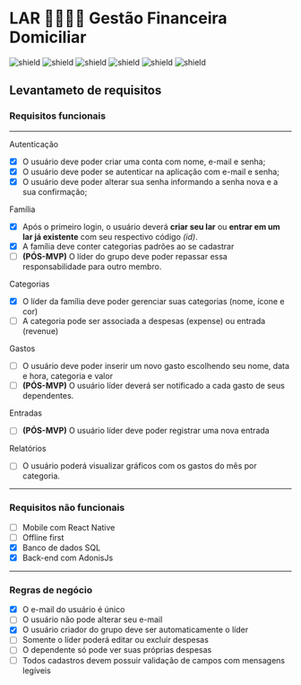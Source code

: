 # LAR 👨‍👩‍👧‍👦 Gestão Financeira Domiciliar
![shield](https://img.shields.io/appveyor/build/mateus4k/lar-backend)
![shield](https://img.shields.io/nycrc/mateus4k/lar-backend)
![shield](https://img.shields.io/github/languages/top/mateus4k/lar-backend)
![shield](https://img.shields.io/github/languages/code-size/mateus4k/lar-backend)
![shield](https://img.shields.io/badge/AdonisJs-v4.1-blueviolet)
![shield](https://img.shields.io/github/package-json/dependency-version/mateus4k/lar-backend/@adonisjs/lucid)


## Levantameto de requisitos

### Requisitos funcionais

---
Autenticação
- [x] O usuário deve poder criar uma conta com nome, e-mail e senha;
- [x] O usuário deve poder se autenticar na aplicação com e-mail e senha;
- [x] O usuário deve poder alterar sua senha informando a senha nova e a sua confirmação;

Família
- [x] Após o primeiro login, o usuário deverá **criar seu lar** ou **entrar em um lar já existente** com seu respectivo código *(id)*.
- [x] A família deve conter categorias padrões ao se cadastrar
- [ ] **(PÓS-MVP)** O líder do grupo deve poder repassar essa responsabilidade para outro membro.

Categorias
- [x] O líder da família deve poder gerenciar suas categorias (nome, ícone e cor)
- [ ] A categoria pode ser associada a despesas (expense) ou entrada (revenue)

Gastos
- [ ] O usuário deve poder inserir um novo gasto escolhendo seu nome, data e hora, categoria e valor
- [ ] **(PÓS-MVP)** O usuário líder deverá ser notificado a cada gasto de seus dependentes.

Entradas
- [ ] **(PÓS-MVP)** O usuário líder deve poder registrar uma nova entrada

Relatórios
- [ ] O usuário poderá visualizar gráficos com os gastos do mês por categoria.

---

### Requisitos não funcionais

- [ ] Mobile com React Native
- [ ] Offline first
- [x] Banco de dados SQL
- [x] Back-end com AdonisJs

---

### Regras de negócio

- [x] O e-mail do usuário é único
- [ ] O usuário não pode alterar seu e-mail
- [x] O usuário criador do grupo deve ser automaticamente o líder
- [ ] Somente o líder poderá editar ou excluir despesas
- [ ] O dependente só pode ver suas próprias despesas
- [ ] Todos cadastros devem possuir validação de campos com mensagens legíveis
